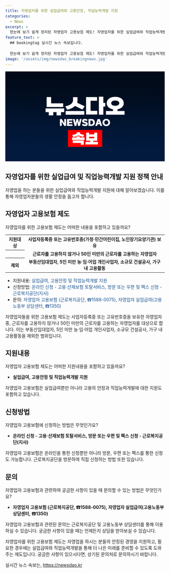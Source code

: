 ```yaml
---
title: 자영업자를 위한 실업급여와 고용안정, 직업능력개발 지원
categories:
  - News
excerpt: >
  한눈에 보기 쉽게 정리된 자영업자 고용보험 제도! 자영업자를 위한 실업급여와 직업능력개발 지원, 신청 방법 및 문의처까지 한눈에 알려줍니다. 자영업을 하는 사람들에게 소중한 정보를 제공하는 정책뉴스입니다.
feature_text: >
  ## bookingtag 실시간 뉴스 속보입니다.

  한눈에 보기 쉽게 정리된 자영업자 고용보험 제도! 자영업자를 위한 실업급여와 직업능력개발 지원, 신청 방법 및 문의처까지 한눈에 알려줍니다. 자영업을 하는 사람들에게 소중한 정보를 제공하는 정책뉴스입니다.
image: '/assets/img/newsdao_breakingnews.jpg'
---
```


<p><img src="/assets/img/newsdao_breakingnews.jpg" alt="bookingtag 속보" /></p>

<h2>자영업자를 위한 실업급여 및 직업능력개발 지원 정책 안내</h2>

<p data-ke-size="size16">자영업을 하는 분들을 위한 실업급여와 직업능력개발 지원에 대해 알아보겠습니다. 이를 통해 자영업자분들의 생활 안정을 돕고자 합니다.</p>

<h2>자영업자 고용보험 제도</h2>

<p data-ke-size="size16">자영업자를 위한 고용보험 제도는 어떠한 내용을 포함하고 있을까요?</p>

<table>
  <tr>
    <th>지원대상</th>
    <td style="text-align: center; height: 17px;"><b>사업자등록증 또는 고유번호증(가정·민간어린이집, 노인장기요양기관) 보유</b></td>
  </tr>
  <tr>
    <th></th>
    <td style="text-align: center; height: 17px;"><b>근로자를 고용하지 않거나 50인 미만의 근로자를 고용하는 자영업자</b></td>
  </tr>
  <tr>
    <th>제외</th>
    <td style="text-align: center; height: 17px;"><b>부동산임대업자, 5인 미만 농·임·어업 개인사업자, 소규모 건설공사, 가구 내 고용활동</b></td>
  </tr>
</table>

<ul>
  <li>지원내용: <span style="color: #1a5490;">실업급여, 고용안정 및 직업능력개발 지원</span></li>
  <li>신청방법: <span style="color: #1a5490;">온라인 신청 - 고용·산재보험 토탈서비스, 방문 또는 우편 및 팩스 신청 - 근로복지공단(지사)</span></li>
  <li>문의: <span style="color: #1a5490;">자영업자 고용보험 (근로복지공단, ☎1588-0075), 자영업자 실업급여(고용노동부 상담센터, ☎1350)</span></li>
</ul>

<p data-ke-size="size16">자영업자들을 위한 고용보험 제도는 사업자등록증 또는 고유번호증을 보유한 자영업자 중, 근로자를 고용하지 않거나 50인 미만의 근로자를 고용하는 자영업자를 대상으로 합니다. 이는 부동산임대업자, 5인 미만 농·임·어업 개인사업자, 소규모 건설공사, 가구 내 고용활동을 제외한 범위입니다.</p>

<h2>지원내용</h2>

<p data-ke-size="size16">자영업자 고용보험 제도는 어떠한 지원내용을 포함하고 있을까요?</p>

<ul>
  <li><b>실업급여, 고용안정 및 직업능력개발 지원</b></li>
</ul>

<p data-ke-size="size16">자영업자 고용보험은 실업급여뿐만 아니라 고용의 안정과 직업능력개발에 대한 지원도 포함하고 있습니다.</p>

<h2>신청방법</h2>

<p data-ke-size="size16">자영업자 고용보험에 신청하는 방법은 무엇인가요?</p>

<ul>
  <li><b>온라인 신청 - 고용·산재보험 토탈서비스, 방문 또는 우편 및 팩스 신청 - 근로복지공단(지사)</b></li>
</ul>

<p data-ke-size="size16">자영업자 고용보험은 온라인을 통한 신청뿐만 아니라 방문, 우편 또는 팩스를 통한 신청도 가능합니다. 근로복지공단을 방문하여 직접 신청하는 방법 또한 있습니다.</p>

<h2>문의</h2>

<p data-ke-size="size16">자영업자 고용보험과 관련하여 궁금한 사항이 있을 때 문의할 수 있는 방법은 무엇인가요?</p>

<ul>
  <li><b>자영업자 고용보험 (근로복지공단, ☎1588-0075), 자영업자 실업급여(고용노동부 상담센터, ☎1350)</b></li>
</ul>

<p data-ke-size="size16">자영업자 고용보험과 관련된 문의는 근로복지공단 및 고용노동부 상담센터를 통해 이용하실 수 있습니다. 궁금한 사항이 있을 때는 언제든지 상담을 받아보실 수 있습니다.</p>

<p data-ke-size="size16">자영업자를 위한 고용보험 제도는 자영업을 하시는 분들의 안정된 경영을 지원하고, 필요한 경우에는 실업급여와 직업능력개발을 통해 더 나은 미래를 준비할 수 있도록 도와주는 제도입니다. 궁금한 사항이 있으시다면, 상기된 문의처로 문의하시기 바랍니다.</p>
실시간 뉴스 속보는, <a href="https://newsdao.kr" rel="dofollow">https://newsdao.kr</a>


